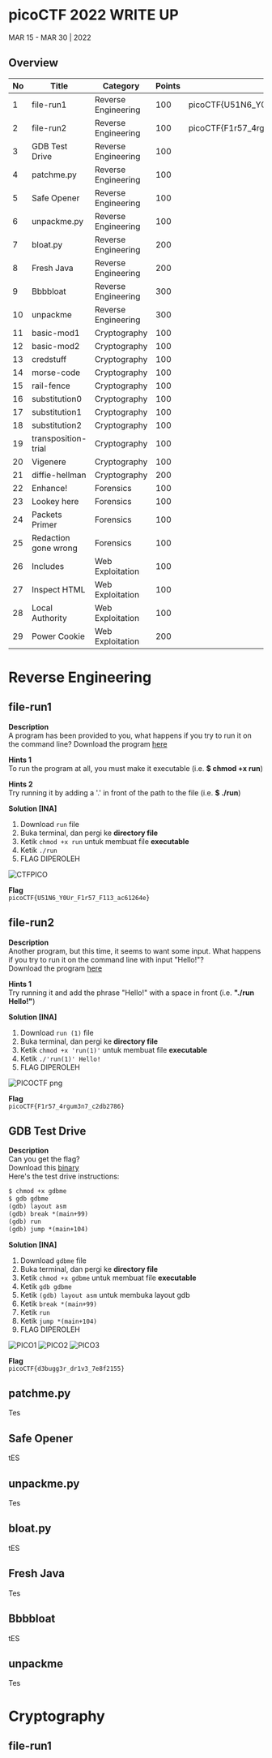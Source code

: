 # picoCTF 2022 WRITE UP
MAR 15 - MAR 30 | 2022

## Overview

| No | Title               | Category              | Points  | Flag
|----|---------------------|-----------------------|---------|----------------------------
| 1  | file-run1 | Reverse Engineering | 100 | picoCTF{U51N6_Y0Ur_F1r57_F113_ac61264e} 
| 2  | file-run2 | Reverse Engineering | 100 | picoCTF{F1r57_4rgum3n7_c2db2786}
| 3  | GDB Test Drive | Reverse Engineering | 100 | 
| 4  | patchme.py | Reverse Engineering | 100 | 
| 5  | Safe Opener | Reverse Engineering | 100 | 
| 6  | unpackme.py | Reverse Engineering | 100 | 
| 7  | bloat.py | Reverse Engineering | 200 | 
| 8  | Fresh Java | Reverse Engineering | 200 | 
| 9  | Bbbbloat | Reverse Engineering | 300 | 
| 10 | unpackme | Reverse Engineering | 300 | 
| 11 | basic-mod1 | Cryptography | 100 | 
| 12 | basic-mod2 | Cryptography | 100 | 
| 13 | credstuff | Cryptography | 100 | 
| 14 | morse-code | Cryptography | 100 | 
| 15 | rail-fence | Cryptography | 100 | 
| 16 | substitution0 | Cryptography | 100 | 
| 17 | substitution1 | Cryptography | 100 | 
| 18 | substitution2 | Cryptography | 100 |
| 19 | transposition-trial | Cryptography | 100 | 
| 20 | Vigenere | Cryptography | 100 | 
| 21 | diffie-hellman | Cryptography | 200 | 
| 22 | Enhance! | Forensics | 100 | 
| 23 | Lookey here | Forensics | 100 | 
| 24 | Packets Primer | Forensics | 100 | 
| 25 | Redaction gone wrong | Forensics | 100 | 
| 26 | Includes | Web Exploitation | 100 | 
| 27 | Inspect HTML | Web Exploitation | 100 | 
| 28 | Local Authority | Web Exploitation | 100 | 
| 29 | Power Cookie | Web Exploitation | 200 |


# Reverse Engineering 
## file-run1

**Description**  
A program has been provided to you, what happens if you try to run it on the command line?
Download the program [here](https://github.com/PlasmaRing/CTF-WRITE-UP/blob/86ca38d98bcde32d0d779086bfb8bd680efa27e5/picoCTF%202022/FILE/run)

**Hints 1**  
To run the program at all, you must make it executable (i.e. **$ chmod +x run**)

**Hints 2**  
Try running it by adding a '.' in front of the path to the file (i.e. **$ ./run**)

**Solution [INA]**  
1. Download `run` file
2. Buka terminal, dan pergi ke __directory file__
3. Ketik `chmod +x run` untuk membuat file __executable__
4. Ketik `./run`
5. FLAG DIPEROLEH

![CTFPICO](https://user-images.githubusercontent.com/92077284/160277012-1141bead-106c-4303-86d0-53f19d6b52d6.png)

**Flag**  
`picoCTF{U51N6_Y0Ur_F1r57_F113_ac61264e}`


## file-run2

**Description**  
Another program, but this time, it seems to want some input. What happens if you try to run it on the command line with input "Hello!"?  
Download the program [here](https://github.com/PlasmaRing/CTF-WRITE-UP/blob/0879a933e5e3c4d4a24921d2be7d48ffcb4f9cec/picoCTF%202022/FILE/run%20(1))

**Hints 1**  
Try running it and add the phrase "Hello!" with a space in front (i.e. **"./run Hello!"**)

**Solution [INA]**  
1. Download `run (1)` file
2. Buka terminal, dan pergi ke __directory file__
3. Ketik `chmod +x 'run(1)'` untuk membuat file __executable__
4. Ketik `./'run(1)' Hello!`
5. FLAG DIPEROLEH

![PICOCTF png](https://user-images.githubusercontent.com/92077284/160289524-7bde6d04-15f6-4933-9c6c-ec868e8d43ee.png)

**Flag**  
`picoCTF{F1r57_4rgum3n7_c2db2786}`


## GDB Test Drive

**Description**  
Can you get the flag?  
Download this [binary](https://github.com/PlasmaRing/CTF-WRITE-UP/blob/6e04ec175decea84a6c1b989b32d864e72426eb7/picoCTF%202022/FILE/gdbme)  
Here's the test drive instructions:
```html
$ chmod +x gdbme
$ gdb gdbme
(gdb) layout asm
(gdb) break *(main+99)
(gdb) run
(gdb) jump *(main+104)
```

**Solution [INA]**  
1. Download `gdbme` file
2. Buka terminal, dan pergi ke __directory file__
3. Ketik `chmod +x gdbme` untuk membuat file __executable__
4. Ketik `gdb gdbme`
5. Ketik `(gdb) layout asm` untuk membuka layout gdb
6. Ketik `break *(main+99)`
7. Ketik `run`
8. Ketik `jump *(main+104)`
9. FLAG DIPEROLEH

![PICO1](https://user-images.githubusercontent.com/92077284/160289926-ef45b165-a8c7-42e3-ab22-de1b5f43cfa9.png)
![PICO2](https://user-images.githubusercontent.com/92077284/160289928-a0e842a3-3efe-4920-a17f-0e86ac179bd6.png)
![PICO3](https://user-images.githubusercontent.com/92077284/160289929-acb8110e-5bf9-41e1-aca2-67e534b3f231.png)

**Flag**  
`picoCTF{d3bugg3r_dr1v3_7e8f2155}`


## patchme.py
Tes

## Safe Opener
tES

## unpackme.py
Tes

## bloat.py
tES

## Fresh Java
Tes

## Bbbbloat
tES

## unpackme
Tes


# Cryptography
## file-run1
